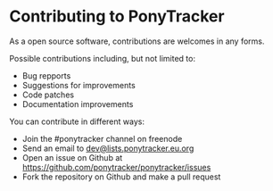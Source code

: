 Contributing to PonyTracker
===========================

As a open source software, contributions are welcomes in any forms.

Possible contributions including, but not limited to:

  * Bug repports
  * Suggestions for improvements
  * Code patches
  * Documentation improvements

You can contribute in different ways:

  * Join the #ponytracker channel on freenode
  * Send an email to dev@lists.ponytracker.eu.org
  * Open an issue on Github at https://github.com/ponytracker/ponytracker/issues
  * Fork the repository on Github and make a pull request
